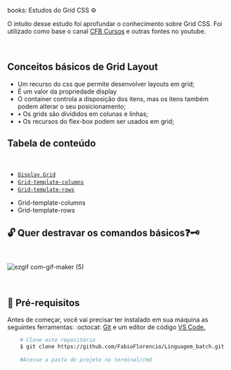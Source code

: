 books: Estudos do Grid CSS :gear:

<p>O intuito desse estudo foi aprofundar o conhecimento sobre Grid CSS. Foi utilizado como base o canal <a href="https://www.youtube.com/playlist?list=PLx4x_zx8csUjBWkYq0VZBENH2K1siCmN6">CFB Cursos</a> e outras fontes no youtube.</p><br>

## Conceitos básicos de Grid Layout

- Um recurso do css que permite desenvolver layouts em grid;
- É um valor da propriedade display
- O container controla a disposição dos itens, mas os itens também podem alterar o seu posicionamento;
- •	Os grids são divididos em colunas e linhas;
- •	Os recursos do flex-box podem ser usados em grid;

## Tabela de conteúdo

<br>

* [`Display Grid`](#Display-Grid)
* [`Grid-template-columns`](#Grid-template-columns)
* [`Grid-template-rows`](#Grid-template-rows)
- Grid-template-columns
- Grid-template-rows
  


## :unlock: Quer destravar os comandos básicos:question::old_key:
<br>

![ezgif com-gif-maker (5)](https://user-images.githubusercontent.com/78650091/220229632-d7f811a0-0762-4f6d-a3ea-81bdb561f1d3.gif)


<br>

## :mag_right:  Pré-requisitos

<p>Antes de começar, você vai precisar ter instalado em sua máquina as seguintes ferramentas: :octocat: <a href="https://git-scm.com/downloads">Git</a> e um editor de código <a href="https://code.visualstudio.com/download">VS Code.</a></p>

```bash
    # Clone este repositório
    $ git clone https://github.com/FabioFlorencio/Linguagem_batch.git
	
    #Acesse a pasta do projeto no terminal/cmd    
	
```